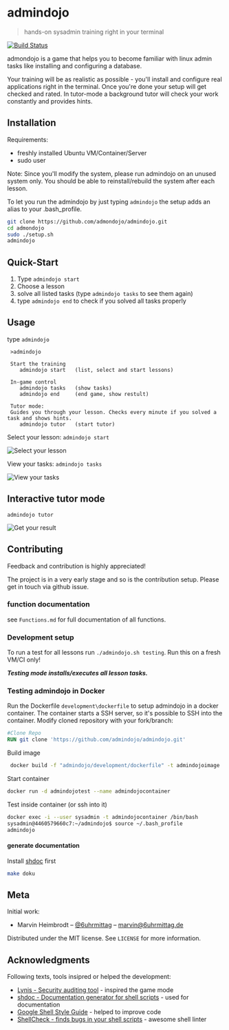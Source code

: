 # admindojo
> hands-on sysadmin training right in your terminal

[![Build Status](https://travis-ci.org/admindojo/admindojo.svg?branch=master)](https://travis-ci.org/admindojo/admindojo)

admondojo is a game that helps you to become familiar with linux admin tasks like installing and configuring a database.

Your training will be as realistic as possible - you'll install and configure real applications right in the terminal. Once you're done your setup will get checked and rated. 
In tutor-mode a background tutor will check your work constantly and provides hints.


## Installation

Requirements:
- freshly installed Ubuntu VM/Container/Server
- sudo user

Note: Since you'll modify the system, please run admindojo on an unused system only. You should be able to reinstall/rebuild the system after each lesson.

To let you run the admindojo by just typing `admindojo` the setup adds an alias to your .bash_profile.
```sh
git clone https://github.com/admondojo/admindojo.git
cd admondojo
sudo ./setup.sh
admindojo
```


## Quick-Start
1. Type `admindojo start`
2. Choose a lesson
3. solve all listed tasks (type `admindojo tasks` to see them again)
4. type `admindojo end` to check if you solved all tasks properly

## Usage
type `admindojo`
```
 >admindojo

 Start the training
    admindojo start   (list, select and start lessons)

 In-game control
    admindojo tasks   (show tasks)
    admindojo end     (end game, show restult)

 Tutor mode:
 Guides you through your lesson. Checks every minute if you solved a task and shows hints.
    admindojo tutor   (start tutor)
```

Select your lesson:
`admindojo start`

![Select your lesson](https://github.com/admindojo/admindojo/raw/master/documentation/screenshot_input.png)

View your tasks:
`admindojo tasks`

![View your tasks](https://github.com/admindojo/admindojo/raw/master/documentation/screenshot_tasks.png)

## Interactive tutor mode
`admindojo tutor`

![Get your result](https://github.com/admindojo/admindojo/raw/master/documentation/screenshot_result.png)


## Contributing

Feedback and contribution is highly appreciated! 

The project is in a very early stage and so is the contribution setup. Please get in touch via github issue.

### function documentation
see `Functions.md` for full documentation of all functions.

### Development setup

To run a test for all lessons run `./admindojo.sh testing`. 
Run this on a fresh VM/CI only!

***Testing mode installs/executes all lesson tasks.***

### Testing admindojo in Docker
Run the Dockerfile `development\dockerfile` to setup admindojo in a docker container.
The container starts a SSH server, so it's possible to SSH into the container.
Modify cloned repository with your fork/branch:
````dockerfile
#Clone Repo
RUN git clone 'https://github.com/admindojo/admindojo.git'
````
Build image
````bash
 docker build -f "admindojo/development/dockerfile" -t admindojoimage .
````
Start container
````bash
docker run -d admindojotest --name admindojocontainer
````
Test inside container (or ssh into it)
````bash
docker exec -i --user sysadmin -t admindojocontainer /bin/bash
sysadmin@4460579660c7:~/admindojo$ source ~/.bash_profile
admindojo

````

#### generate documentation
Install [shdoc](https://github.com/reconquest/shdoc) first
```sh
make doku
```

## Meta

Initial work:
- Marvin Heimbrodt – [@6uhrmittag](https://twitter.com/6uhrmittag) – marvin@6uhrmittag.de

Distributed under the MIT license. See ``LICENSE`` for more information.

## Acknowledgments
Following texts, tools insipred or helped the development:

* [Lynis - Security auditing tool](https://github.com/CISOfy/lynis) - inspired the game mode
* [shdoc - Documentation generator for shell scripts](https://github.com/reconquest/shdoc) - used for documentation
* [Google Shell Style Guide](https://google.github.io/styleguide/shell.xml#Function_Names) - helped to improve code
* [ShellCheck - finds bugs in your shell scripts](https://google.github.io/styleguide/shell.xml#Function_Names) - awesome shell linter
